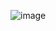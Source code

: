 ![image](https://user-images.githubusercontent.com/108928206/192191757-112cc2e8-a22c-41e2-ad0e-2f424e18d975.png)
